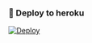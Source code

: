 ### 🚀 Deploy to heroku
[![Deploy](https://www.herokucdn.com/deploy/button.svg)](https://heroku.com/deploy?template=https://github.com/mexdi31/Ananinamii)
